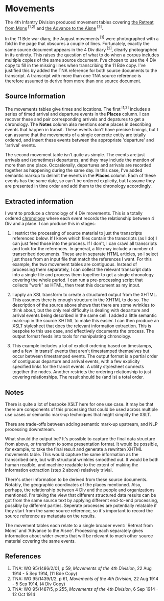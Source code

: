 # Movements

The 4th Infantry Division produced movement tables covering [the Retreat from Mons](https://knoxa.github.io/war-diary/11-Bde/1914/1914-08-Appendix10.xhtml)<sup> [1,2]</sup> 
and [the Advance to the Aisne](https://knoxa.github.io/war-diary/11-Bde/1914/1914-10-Appendix55.xhtml#movement)<sup> [3]</sup>.

In the 11 Bde war diary, the August movements<sup> [1]</sup> were photographed with a fold in the page that obscures a couple of lines.
Fortunately, exactly the same source document appears in the 4 Div diary<sup> [2]</sup>, clearly photographed in its entirety. This raises the question of what to do
when a corpus includes multiple copies of the same source document. I've chosen to use the 4 Div copy to fill in the missing lines when transcribing the 11 Bde copy.
I've justified this by added the TNA reference for both source documents to the transcript. A transcript with more than one TNA source reference is therefore
assumed to derive from more than one source document.

## Source Information

The movements tables give times and locations. The first<sup> [1,2]</sup> includes a series of timed arrival and departure events in the **Places** column. I can recover these and pair corresponding arrivals and depatures
to get a chronology. The **Notes** column also mentions some places in describing events that happen in transit. These events don't have precise timings, but I can assume that
the movements of a single concrete entity are totally ordered, and insert these events between the appropriate 'departure' and 'arrival' events.

The second movement table isn't quite as simple. The events are just arrivals and (sometimes) departures, and they may include the mention of more than one place.
Occasionally, departures and arrivals are recorded together as happening during the same day. In this case, I've 
added semantic markup to delimit the events in the **Places** column. Each of these events has the same date, so can't be ordered explicity, but I assume they
are presented in time order and add them to the chronology accordingly.

## Extracted information

I want to produce a chronology of 4 Div movements. This is a totally ordered [chronology](https://knoxa.github.io/reasoning/chronology/)  where each event
records the relationship between 4 Div and a place. I can produce this in stages:

1. I restrict the processing of source material to just the transcripts referenced below. If I know which files contain the transcripts (as I do)
I can just feed those into the process. If I don't, I can crawl all transcripts and look for the references. In general, a file may include a number
of transcribed documents. These are in separate HTML articles, so I select just those from an input file that match the references I want. For this example,
the two movement tables are contiguous. Instead of processing them separately, I can collect the relevant transcript data into a single file and process
them together to get a single chronology covering the whole period. I can run a pre-processing script that collects "work" as HTML, then treat this document
as my input.

2. I apply an XSL transform to create a structured output from the XHTML. This assumes there is enough structure in the XHTML to do so. The description
of the source above shows that there are some wrinkles to think about, but the only real difficulty is dealing with departure and arrival events being 
described in the same cell. I added a little semantic mark-up in the source XHTML to make this easier. I can then produce an XSLT stylesheet
that does the relevant information extraction. This is bespoke to this use case, and effectively documents the process. The output format feeds into 
tools for manipulating chronology.

3. This example includes a lot of explicit ordering based on timestamps, and a few 'in transit' events that aren't timestamped themselves 
but occur between timestamped events. The output format is a partial order of contiguous departure and arrival events, with a few explicity
specified links for the transit events. A utility stylesheet connects together the nodes. Another restricts the
ordering relationship to just covering relationships. The result should be (and is) a total order. 

## Notes

There is quite a lot of bespoke XSLT here for one use case. It may be that there are components of this processing that could be used across multiple use 
cases or semantic mark-up techniques that might simplify the XSLT.

There are trade-offs between adding semantic mark-up upstream, and NLP processing downstream.

What should the output be? It's possible to capture the final data structure from above, or transform to some presentation format. It would be possible, for example, to
take the final result and generate a rewritten XHTML movements table. This would capture the same information as the transcribed one, but with structural
wrinkles smoothed out. It would be both human readble, and machine readable to the extent of making the information extraction (step 2 above) relatively trivial.

There's other information to be derived from these source documents. Notably, the geographic coordinates of the places mentioned. Also, perhaps, the 
relationship between 4 Div and the people and organizations mentioned. I'm taking the view that different structured data results can be got from the same source text
by applying different end-to-end processing, possibly by different parties. Seperate processes are potentially relatable if they start from the same source reference,
so it's important to record the source reference as metadata on the results.

The movement tables each relate to a single broader event: 'Retreat from Mons' and 'Advance to the Aisne'. Processing each separately gives information
about wider events that will be relevant to much other source material covering the same events.

## References

1. TNA: WO 95/1486/2/01, p 59, _Movements of the 4th Division_, 22 Aug 1914 - 5 Sep 1914, (11 Bde Copy)
2. TNA: WO 95/1439/1/2, p 61, _Movements of the 4th Division_, 22 Aug 1914 - 5 Sep 1914, (4 Div Copy)
3. TNA: WO 95/1487/5, p 255, _Movements of the 4th Division_, 6 Sep 1914 - 12 Oct 1914